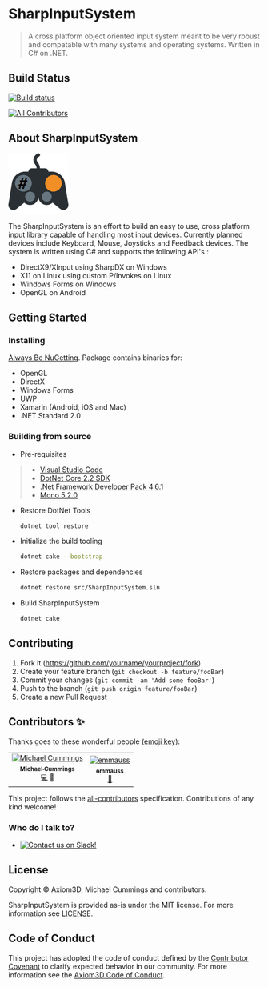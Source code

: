 # SharpInputSystem

> A cross platform object oriented input system meant to be very robust and compatable with many systems and operating systems. Written in C# on .NET.

## Build Status

[![Build status](https://ci.appveyor.com/api/projects/status/scy7wjq7ppwvll7s?svg=true)](https://ci.appveyor.com/project/borrillis/sharpinputsystem)
<!-- ALL-CONTRIBUTORS-BADGE:START - Do not remove or modify this section -->
[![All Contributors](https://img.shields.io/badge/all_contributors-2-orange.svg?style=flat-square)](#contributors-)
<!-- ALL-CONTRIBUTORS-BADGE:END -->

## About SharpInputSystem

![](doc/assets/img/SharpInputSystem-Icon.png)

The SharpInputSystem is an effort to build an easy to use, cross platform input library capable of handling most input devices. Currently planned devices include Keyboard, Mouse, Joysticks and Feedback devices.
The system is written using C# and supports the following API's :

- DirectX9/XInput using SharpDX on Windows
- X11 on Linux using custom P/Invokes on Linux
- Windows Forms on Windows
- OpenGL on Android

## Getting Started

### Installing

[Always Be NuGetting](https://nuget.org/packages/SharpInputSystem/). Package contains binaries for:

- OpenGL
- DirectX
- Windows Forms 
- UWP
- Xamarin (Android, iOS and Mac)
- .NET Standard 2.0

### Building from source
- Pre-requisites

> - [Visual Studio Code](https://code.visualstudio.com/download)
> - [DotNet Core 2.2 SDK](https://dotnet.microsoft.com/download)
> - [.Net Framework Developer Pack 4.6.1](https://www.microsoft.com/en-us/download/details.aspx?id=49978)
> - [Mono 5.2.0](https://download.mono-project.com/archive/5.2.0/)

- Restore DotNet Tools

    ```sh
    dotnet tool restore
    ```

- Initialize the build tooling

    ```sh
    dotnet cake --bootstrap
    ```

- Restore packages and dependencies

    ```sh
    dotnet restore src/SharpInputSystem.sln
    ```

- Build SharpInputSystem

    ```sh
    dotnet cake
    ```

## Contributing

1. Fork it (<https://github.com/yourname/yourproject/fork>)
2. Create your feature branch (`git checkout -b feature/fooBar`)
3. Commit your changes (`git commit -am 'Add some fooBar'`)
4. Push to the branch (`git push origin feature/fooBar`)
5. Create a new Pull Request

## Contributors ✨

Thanks goes to these wonderful people ([emoji key](https://allcontributors.org/docs/en/emoji-key)):

<!-- ALL-CONTRIBUTORS-LIST:START - Do not remove or modify this section -->
<!-- prettier-ignore-start -->
<!-- markdownlint-disable -->
<table>
  <tr>
    <td align="center"><a href="http://michaelcummings.net"><img src="https://avatars2.githubusercontent.com/u/757221?v=4" width="100px;" alt="Michael Cummings"/><br /><sub><b>Michael Cummings</b></sub></a><br /><a href="https://github.com/axiom3d/sharpinputsystem/commits?author=borrillis" title="Code">💻</a> <a href="https://github.com/axiom3d/sharpinputsystem/commits?author=borrillis" title="Documentation">📖</a></td>
    <td align="center"><a href="https://github.com/emmauss"><img src="https://avatars2.githubusercontent.com/u/5307160?v=4" width="100px;" alt="emmauss"/><br /><sub><b>emmauss</b></sub></a><br /><a href="https://github.com/axiom3d/sharpinputsystem/issues?q=author%3Aemmauss" title="Bug reports">🐛</a></td>
  </tr>
</table>

<!-- markdownlint-enable -->
<!-- prettier-ignore-end -->
<!-- ALL-CONTRIBUTORS-LIST:END -->

This project follows the [all-contributors](https://github.com/all-contributors/all-contributors) specification. Contributions of any kind welcome!

### Who do I talk to?

- [![Contact us on Slack!](https://img.shields.io/badge/chat-slack-ff69b4.svg)](https://axiom3d.slack.com/messages/CF7TEK2KW)

## License

Copyright © Axiom3D, Michael Cummings and contributors.

SharpInputSystem is provided as-is under the MIT license. For more information see [LICENSE](https://github.com/axiom3d/sharpinputsystem/blob/master/LICENSE.txt).

## Code of Conduct

This project has adopted the code of conduct defined by the [Contributor Covenant](http://contributor-covenant.org/)
to clarify expected behavior in our community.
For more information see the [Axiom3D Code of Conduct](http://axiom3d.github.io/code-of-conduct).
